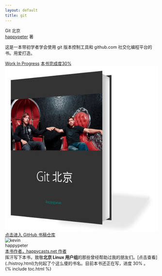 ```yaml
---
layout: default
title: git
---
```

<section class='book'>
  <div class='wrapper-inside clearfix'>
    <div class='top-large'>
      <div class='book-title'>
        Git 北京
      </div>
      <div class='book-author'>
        <a href="https://github.com/happypeter">happypeter</a> 著
      </div>
      <p class='book-description'>
        这是一本带初学者学会使用 git 版本控制工具和 github.com 社交化编程平台的书。用爱打造。
      </p>
      <a href="http://happypeter.github.io/gitbeijing#read" class="read-btn">Work In Progress</a>
      <a href="https://selfstore.io/products/266" class="read-btn">本书完成度30%</a>
    </div>
    <img alt="git" class="book-image" src="images/cover_3d.jpg"/>
  </div>
</section>
<div class="divider">
  <a href="https://github.com/happypeter/gitbeijing">点击进入 GitHub 书稿仓库</a>
</div>
<div class="reviewers">
  <div class="name-card">
    <img src="https://avatars1.githubusercontent.com/u/72467?v=3&s=460" alt="kevin">
    <div class="text">
      <div class="name">
       happypeter
      </div>
      <div class="job-title"><a href="http://www.happycasts.net/">本书作者，happycasts.net 作者</a></div>
      挥汗写下本书，致敬<b>北京 Linux 用户组</b>的那些曾经帮助过我的朋友们。[点击查看](./histroy.html)为何起了个这么傻的书名。目前本书还正在写，进度 30% 。
    </div>
  </div>
</div>
{% include toc.html %}
